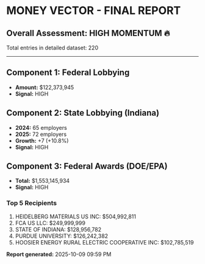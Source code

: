 # MONEY VECTOR - FINAL REPORT

## Overall Assessment: HIGH MOMENTUM 🔥

Total entries in detailed dataset: 220

---

## Component 1: Federal Lobbying
- **Amount:** $122,373,945
- **Signal:** HIGH

## Component 2: State Lobbying (Indiana)
- **2024:** 65 employers
- **2025:** 72 employers
- **Growth:** +7 (+10.8%)
- **Signal:** HIGH

## Component 3: Federal Awards (DOE/EPA)
- **Total:** $1,553,145,934
- **Signal:** HIGH

### Top 5 Recipients
1. HEIDELBERG MATERIALS US INC: $504,992,811
2. FCA US LLC: $249,999,999
3. STATE OF INDIANA: $128,956,782
4. PURDUE UNIVERSITY: $126,242,382
5. HOOSIER ENERGY RURAL ELECTRIC COOPERATIVE INC: $102,785,519


**Report generated:** 2025-10-09 09:59 PM
